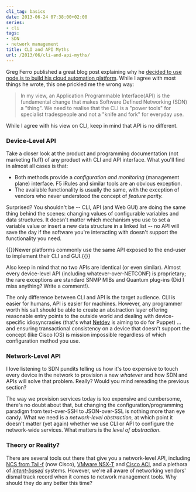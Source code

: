 ```yaml
---
cli_tag: basics
date: 2013-06-24 07:38:00+02:00
series:
- cli
tags:
- SDN
- network management
title: CLI and API Myths
url: /2013/06/cli-and-api-myths/
---
```

Greg Ferro published a great blog post explaining why he [decided to use node.js to build his cloud automation platform](http://etherealmind.com/thoughts-on-choosing-node-js-for-automation/). While I agree with most things he wrote, this one prickled me the wrong way:

> In my view, an Application Programmable Interface(API) is the fundamental change that makes Software Defined Networking (SDN) a "thing". We need to realise that the CLI is a "power tools" for specialist tradespeople and not a "knife and fork" for everyday use.

While I agree with his view on CLI, keep in mind that API is no different.
<!--more-->
### Device-Level API

Take a closer look at the product and programming documentation (not marketing fluff) of any product with CLI and API interface. What you'll find in almost all cases is that:

-   Both methods provide a *configuration and monitoring* (management plane) interface. F5 iRules and similar tools are an obvious exception.
-   The available functionality is usually the same, with the exception of vendors who never understood the concept of *feature parity.*

Surprised? You shouldn't be -- CLI, API (and Web GUI) are doing the same thing behind the scenes: changing values of configurable variables and data structures. It doesn't matter which mechanism you use to set a variable value or insert a new data structure in a linked list -- no API will save the day if the software you're interacting with doesn't support the functionality you need.

{{<note>}}Newer platforms commonly use the same API exposed to the end-user to implement their CLI and GUI.{{</note>}}

Also keep in mind that no two APIs are identical (or even similar). Almost every device-level API (including whatever-over-NETCONF) is proprietary; the rare exceptions are standard SNMP MIBs and Quantum plug-ins (Did I miss anything? Write a comment!).

The only difference between CLI and API is the target audience. CLI is easier for humans, API is easier for machines. However, any programmer worth his salt should be able to create an abstraction layer offering reasonable entry points to the outside world and dealing with device-specific idiosyncrasies (that's what [Netdev](https://github.com/NetdevOps/puppet-netdev-stdlib) is aiming to do for Puppet) \... and ensuring transactional consistency on a device that doesn't support the concept (like Cisco IOS) is mission impossible regardless of which configuration method you use.

### Network-Level API

I love listening to SDN pundits telling us how it's too expensive to touch every device in the network to provision a new *whatever* and how SDN and APIs will solve that problem. Really? Would you mind rereading the previous section?

The way we provision services today is too expensive and cumbersome, there's no doubt about that, but changing the configuration/programming paradigm from text-over-SSH to JSON-over-SSL is nothing more than eye candy. What we need is a *network-level abstraction,* at which point it doesn't matter (yet again) whether we use CLI or API to configure the network-wide services. What matters is the *level of abstraction*.

### Theory or Reality?

There are several tools out there that give you a network-level API, including [NCS from Tail-f](/2013/05/tail-f-network-control-system-first/) (now Cisco), [VMware NSX-T](https://www.ipspace.net/VMware_NSX_Technical_Deep_Dive) and [Cisco ACI](https://www.ipspace.net/Cisco_ACI_Deep_Dive), and a plethora of _[intent-based](/tag/intent-based-networking/)_ systems. However, we're all aware of networking vendors' dismal track record when it comes to network management tools. Why should they do any better this time?
